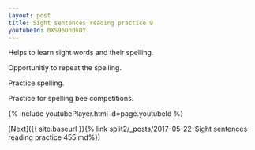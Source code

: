 ```yaml
---
layout: post
title: Sight sentences reading practice 9
youtubeId: 0XS96Dn0kDY
---
```

 
 
Helps to learn sight words and their spelling.

Opportunitiy to repeat the spelling. 

Practice spelling. 
 
Practice for spelling bee competitions. 
 
{% include youtubePlayer.html id=page.youtubeId %}
 
 

[Next]({{ site.baseurl }}{% link  split2/_posts/2017-05-22-Sight sentences reading practice 455.md%})
 
